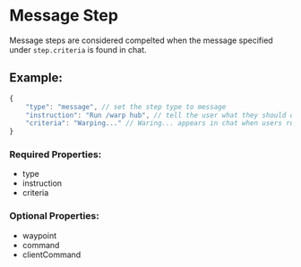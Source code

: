 # Message Step
Message steps are considered compelted when the message specified under ``step.criteria`` is found in chat.

## Example:
```js
{
    "type": "message", // set the step type to message
    "instruction": "Run /warp hub", // tell the user what they should do
    "criteria": "Warping..." // Waring... appears in chat when users run /warp hub
}
```
### Required Properties:
- type
- instruction
- criteria

### Optional Properties:
- waypoint
- command
- clientCommand
